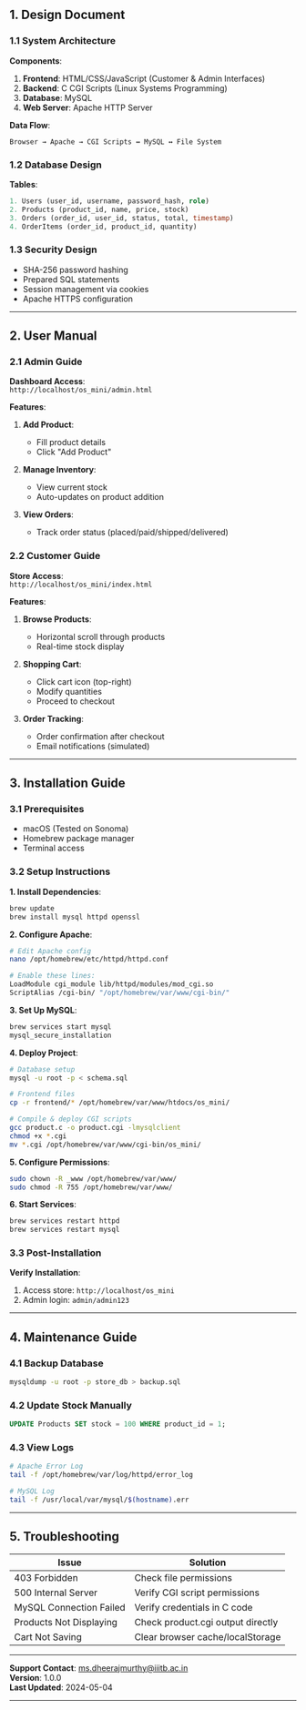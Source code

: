 ## **1. Design Document**

### **1.1 System Architecture**

**Components**:

1. **Frontend**: HTML/CSS/JavaScript (Customer & Admin Interfaces)
2. **Backend**: C CGI Scripts (Linux Systems Programming)
3. **Database**: MySQL
4. **Web Server**: Apache HTTP Server

**Data Flow**:

```
Browser → Apache → CGI Scripts ↔ MySQL ↔ File System
```

### **1.2 Database Design**

**Tables**:

```sql
1. Users (user_id, username, password_hash, role)
2. Products (product_id, name, price, stock)
3. Orders (order_id, user_id, status, total, timestamp)
4. OrderItems (order_id, product_id, quantity)
```

### **1.3 Security Design**

- SHA-256 password hashing
- Prepared SQL statements
- Session management via cookies
- Apache HTTPS configuration

---

## **2. User Manual**

### **2.1 Admin Guide**

**Dashboard Access**:  
`http://localhost/os_mini/admin.html`

**Features**:

1. **Add Product**:

   - Fill product details
   - Click "Add Product"

2. **Manage Inventory**:

   - View current stock
   - Auto-updates on product addition

3. **View Orders**:
   - Track order status (placed/paid/shipped/delivered)

### **2.2 Customer Guide**

**Store Access**:  
`http://localhost/os_mini/index.html`

**Features**:

1. **Browse Products**:

   - Horizontal scroll through products
   - Real-time stock display

2. **Shopping Cart**:

   - Click cart icon (top-right)
   - Modify quantities
   - Proceed to checkout

3. **Order Tracking**:
   - Order confirmation after checkout
   - Email notifications (simulated)

---

## **3. Installation Guide**

### **3.1 Prerequisites**

- macOS (Tested on Sonoma)
- Homebrew package manager
- Terminal access

### **3.2 Setup Instructions**

**1. Install Dependencies**:

```bash
brew update
brew install mysql httpd openssl
```

**2. Configure Apache**:

```bash
# Edit Apache config
nano /opt/homebrew/etc/httpd/httpd.conf

# Enable these lines:
LoadModule cgi_module lib/httpd/modules/mod_cgi.so
ScriptAlias /cgi-bin/ "/opt/homebrew/var/www/cgi-bin/"
```

**3. Set Up MySQL**:

```bash
brew services start mysql
mysql_secure_installation
```

**4. Deploy Project**:

```bash
# Database setup
mysql -u root -p < schema.sql

# Frontend files
cp -r frontend/* /opt/homebrew/var/www/htdocs/os_mini/

# Compile & deploy CGI scripts
gcc product.c -o product.cgi -lmysqlclient
chmod +x *.cgi
mv *.cgi /opt/homebrew/var/www/cgi-bin/os_mini/
```

**5. Configure Permissions**:

```bash
sudo chown -R _www /opt/homebrew/var/www/
sudo chmod -R 755 /opt/homebrew/var/www/
```

**6. Start Services**:

```bash
brew services restart httpd
brew services restart mysql
```

### **3.3 Post-Installation**

**Verify Installation**:

1. Access store: `http://localhost/os_mini`
2. Admin login: `admin/admin123`

---

## **4. Maintenance Guide**

### **4.1 Backup Database**

```bash
mysqldump -u root -p store_db > backup.sql
```

### **4.2 Update Stock Manually**

```sql
UPDATE Products SET stock = 100 WHERE product_id = 1;
```

### **4.3 View Logs**

```bash
# Apache Error Log
tail -f /opt/homebrew/var/log/httpd/error_log

# MySQL Log
tail -f /usr/local/var/mysql/$(hostname).err
```

---

## **5. Troubleshooting**

| **Issue**               | **Solution**                      |
| ----------------------- | --------------------------------- |
| 403 Forbidden           | Check file permissions            |
| 500 Internal Server     | Verify CGI script permissions     |
| MySQL Connection Failed | Verify credentials in C code      |
| Products Not Displaying | Check product.cgi output directly |
| Cart Not Saving         | Clear browser cache/localStorage  |

---

**Support Contact**: ms.dheerajmurthy@iiitb.ac.in  
**Version**: 1.0.0  
**Last Updated**: 2024-05-04

---
